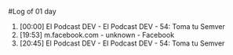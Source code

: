#Log of 01 day

1. [00:00] El Podcast DEV - El Podcast DEV - 54: Toma tu Semver
1. [19:53] m.facebook.com - unknown - Facebook
1. [20:45] El Podcast DEV - El Podcast DEV - 54: Toma tu Semver

